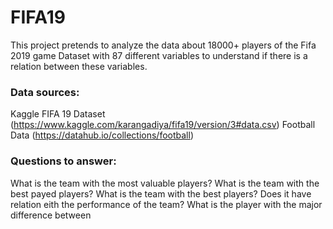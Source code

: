 # FIFA19
This project pretends to analyze the data about 18000+ players of the Fifa 2019 game Dataset with 87 different variables to understand if there is a relation between these variables.

### Data sources:
Kaggle FIFA 19 Dataset (https://www.kaggle.com/karangadiya/fifa19/version/3#data.csv) 
Football Data (https://datahub.io/collections/football)

### Questions to answer:
What is the team with the most valuable players?
What is the team with the best payed players?
What is the team with the best players?
Does it have relation eith the performance of the team?
What is the player with the major difference between

